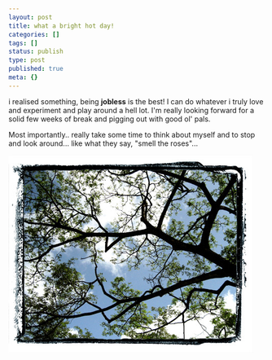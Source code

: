 ```yaml
---
layout: post
title: what a bright hot day!
categories: []
tags: []
status: publish
type: post
published: true
meta: {}
---
```

i realised something, being **jobless** is the best! I can do whatever i truly love and experiment and play around a hell lot. I'm really looking forward for a solid few weeks of break and pigging out with good ol' pals.

Most importantly.. really take some time to think about myself and to stop and look around... like what they say, "smell the roses"... 

![](/img/bright_day_s.jpg)

